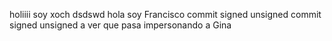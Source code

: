 holiiii soy xoch dsdswd
hola soy Francisco
commit signed
unsigned commit
signed
unsigned
a ver que pasa
impersonando a Gina